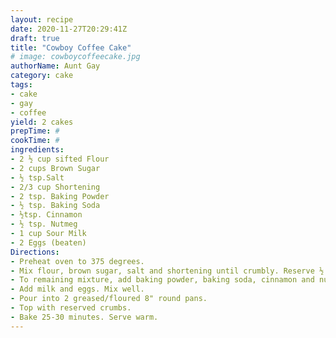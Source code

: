 ```yaml
--- 
layout: recipe 
date: 2020-11-27T20:29:41Z 
draft: true 
title: "Cowboy Coffee Cake" 
# image: cowboycoffeecake.jpg 
authorName: Aunt Gay 
category: cake 
tags: 
- cake 
- gay 
- coffee 
yield: 2 cakes 
prepTime: # 
cookTime: # 
ingredients: 
- 2 ½ cup sifted Flour 
- 2 cups Brown Sugar 
- ½ tsp.Salt 
- 2/3 cup Shortening 
- 2 tsp. Baking Powder 
- ½ tsp. Baking Soda 
- ½tsp. Cinnamon 
- ½ tsp. Nutmeg 
- 1 cup Sour Milk 
- 2 Eggs (beaten) 
Directions: 
- Preheat oven to 375 degrees. 
- Mix flour, brown sugar, salt and shortening until crumbly. Reserve ½ cup of mixture. 
- To remaining mixture, add baking powder, baking soda, cinnamon and nutmeg. Mix well. 
- Add milk and eggs. Mix well. 
- Pour into 2 greased/floured 8" round pans. 
- Top with reserved crumbs. 
- Bake 25-30 minutes. Serve warm. 
---
```

